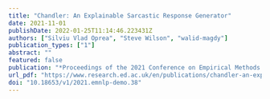 ```yaml
---
title: "Chandler: An Explainable Sarcastic Response Generator"
date: 2021-11-01
publishDate: 2022-01-25T11:14:46.223431Z
authors: ["Silviu Vlad Oprea", "Steve Wilson", "walid-magdy"]
publication_types: ["1"]
abstract: ""
featured: false
publication: "*Proceedings of the 2021 Conference on Empirical Methods in Natural Language Processing: System Demonstrations*"
url_pdf: "https://www.research.ed.ac.uk/en/publications/chandler-an-explainable-sarcastic-response-generator"
doi: "10.18653/v1/2021.emnlp-demo.38"
---
```


